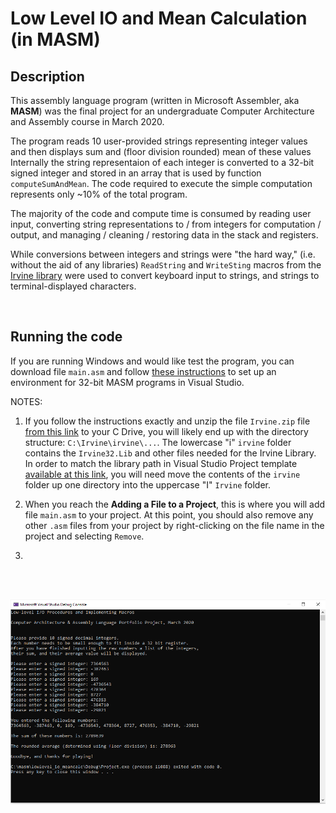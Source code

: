 # Low Level IO and Mean Calculation (in MASM)

## Description

This assembly language program (written in Microsoft Assembler, aka **MASM**) was the final project for an undergraduate Computer Architecture and Assembly course in March 2020.

The program reads 10 user-provided strings representing integer values and then displays sum and (floor division rounded) mean of these values Internally the string representaion of each integer is converted to a 32-bit signed integer and stored in an array that is used by function `computeSumAndMean`. The code required to execute the simple computation represents only ~10% of the total program.

The majority of the code and compute time is consumed by reading user input, converting string representations to / from integers for computation / output, and managing / cleaning / restoring data in the stack and registers.

While conversions between integers and strings were "the hard way," (i.e. without the aid of any libraries) `ReadString` and `WriteSting` macros from the [Irvine library](https://asmirvine.com/) were used to convert keyboard input to strings, and strings to terminal-displayed characters.

<br>

## Running the code

If you are running Windows and would like test the program, you can download file `main.asm` and follow [these instructions](https://asmirvine.com/gettingStartedVS2019/index.htm) to set up an environment for 32-bit MASM programs in Visual Studio. 

NOTES:

1. If you follow the instructions exactly and unzip the file `Irvine.zip` file [from this link](https://asmirvine.com/gettingStartedVS2019/Irvine.zip) to your C Drive, you will likely end up with the directory structure: `C:\Irvine\irvine\...`. The lowercase "i" `irvine` folder contains the `Irvine32.Lib` and other files needed for the Irvine Library. In order to match the library path in Visual Studio Project template [available at this link](https://asmirvine.com/gettingStartedVS2019/Project32_VS2019.zip.txt), you will need move the contents of the `irvine` folder up one directory into the uppercase "I" `Irvine` folder.

2. When you reach the **Adding a File to a Project**, this is where you will add file `main.asm` to your project. At this point, you should also remove any other `.asm` files from your project by right-clicking on the file name in the project and selecting `Remove`.

3. 






<br>
<br>

![screenshot](/images/run_demo.PNG)
